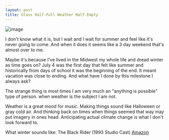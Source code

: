 ```yaml
---
layout: post
title: Glass Half-Full Weather Half-Empty
---
```


![image](https://flic.kr/p/qPWGkB)

I don't know what it is, but I wait and I wait for summer and feel like it's never going to come. And when it does it seems like a 3 day weekend that's almost over to me. 

Maybe it's because I've lived in the Midwest my whole life and dread winter as time goes on? July 4 was the first day that felt like summer and historically from days of school it was the beginning of the end. It meant vacation was close to ending. And what have I done by this milestone I always ask?

The strange thing is most times I am very much an "anything is possible" type of person. when weather is the subject I am not. 

Weather is a great mood for music. Making things sound like Halloween or gray cold air. And thinking back on times when things seemed that way may put imagery in ones head. Anticipating actual climate change is what I don't look forward to. 

What winter sounds like:
The Black Rider (1993 Studio Cast) [Amazon](https://www.amazon.com/dp/B000001E29/ref=cm_sw_r_awd_6TcNvbW0XJ9BM)